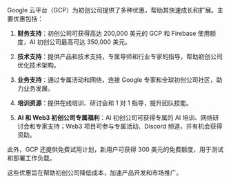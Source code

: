 
Google 云平台（GCP）为初创公司提供了多种优惠，帮助其快速成长和扩展。主要优惠包括：

1. **财务支持**：初创公司可获得高达 200,000 美元的 GCP 和 Firebase 使用额度，AI 初创公司最高可达 350,000 美元。 

2. **技术支持**：提供产品和技术支持，专属导师和行业专家的指导，帮助初创公司优化技术架构。 

3. **业务支持**：通过专属活动和网络，连接 Google 专家和全球初创公司社区，助力业务发展。 

4. **培训资源**：提供在线培训、研讨会和 1 对 1 指导，提升团队技能。 

5. **AI 和 Web3 初创公司专属福利**：AI 初创公司可获得专属的 AI 培训、网络研讨会和专家支持；Web3 项目可参与专属活动、Discord 频道，并有机会获得资助。 

此外，GCP 还提供免费试用计划，新用户可获得 300 美元的免费额度，用于测试和部署工作负载。 

这些优惠旨在帮助初创公司降低成本，加速产品开发和市场推广。 